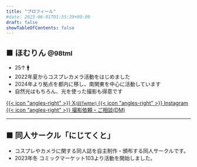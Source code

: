 ```yaml
---
title: "プロフィール"
#date: 2023-06-01T01:35:39+09:00
draft: false
showTableOfContents: false
---
```


## ■ ほむりん <small>@98tml</small>

<!-- <img src="/img/pFIScid5.jpg" alt="プロフィール画像" width="100px"> -->

- 25↑ :mens:
- 2022年夏からコスプレカメラ活動をはじめました
- 2024年より拠点を都内に移し、南関東を中心に活動しています
- 自然光はもちろん、光を使った撮影も得意です

<div class="w-full grid gap-4 grid-cols-2 sm:grid-cols-2 lx:grid-cols-3">

<a class="!rounded-md bg-primary-600 px-4 py-3 !text-neutral !no-underline hover:!bg-primary-500 dark:bg-primary-800 dark:hover:!bg-primary-700" href="https://twitter.com/intent/follow?screen_name=98tml" target="_blank">
{{< icon "angles-right" >}}
X<small>(旧Twitter)</small>
</a>
<a class="!rounded-md bg-primary-600 px-4 py-3 !text-neutral !no-underline hover:!bg-primary-500 dark:bg-primary-800 dark:hover:!bg-primary-700" href="https://www.instagram.com/98tml/" target="_blank">
{{< icon "angles-right" >}}
Instagram
</a>
<a class="!rounded-md bg-primary-600 px-4 py-3 !text-neutral !no-underline hover:!bg-primary-500 dark:bg-primary-800 dark:hover:!bg-primary-700" href="https://twitter.com/98tml" target="_blank">
{{< icon "angles-right" >}}
撮影依頼・ご相談(DM)
</a>

</div>

---

## ■ 同人サークル「にじてくと」

- コスプレやカメラに関する同人誌を自主制作・頒布する同人サークルです。   
- 2023年冬 コミックマーケット103より活動を開始しました。






